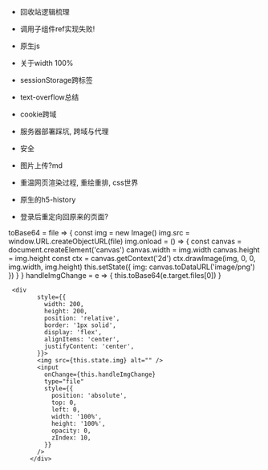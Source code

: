 - 回收站逻辑梳理

- 调用子组件ref实现失败!

- 原生js
- 关于width 100%
- sessionStorage跨标签
- text-overflow总结

- cookie跨域

- 服务器部署踩坑, 跨域与代理
- 安全

- 图片上传?md
- 重温网页渲染过程, 重绘重排, css世界
- 原生的h5-history


- 登录后重定向回原来的页面?


 toBase64 = file => {
    const img = new Image()
    img.src = window.URL.createObjectURL(file)
    img.onload = () => {
      const canvas = document.createElement('canvas')
      canvas.width = img.width
      canvas.height = img.height
      const ctx = canvas.getContext('2d')
      ctx.drawImage(img, 0, 0, img.width, img.height)
      this.setState({ img: canvas.toDataURL('image/png') })
    }
  }
  handleImgChange = e => {
    this.toBase64(e.target.files[0])
  }

     <div
            style={{
              width: 200,
              height: 200,
              position: 'relative',
              border: '1px solid',
              display: 'flex',
              alignItems: 'center',
              justifyContent: 'center',
            }}>
            <img src={this.state.img} alt="" />
            <input
              onChange={this.handleImgChange}
              type="file"
              style={{
                position: 'absolute',
                top: 0,
                left: 0,
                width: '100%',
                height: '100%',
                opacity: 0,
                zIndex: 10,
              }}
            />
          </div>
